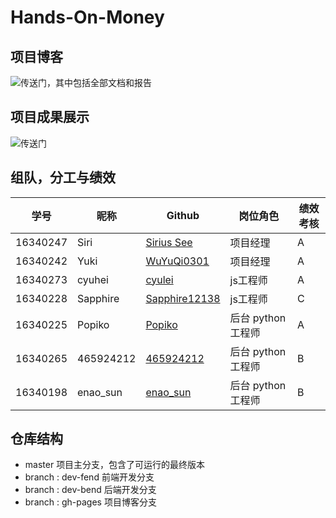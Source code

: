 # Hands-On-Money

## 项目博客

![传送门](https://2019-system-analysis-team.github.io/Hands-On-Money/)，其中包括全部文档和报告

## 项目成果展示

![传送门](https://2019-system-analysis-team.github.io/Hands-On-Money/01-01-demo-pre)


## 组队，分工与绩效


| 学号 | 昵称 | Github | 岗位角色 | 绩效考核 |
| ---- | ---- | ------ | -------- | -------- |
| 16340247 | Siri      | [Sirius See](https://github.com/Siriussee)        | 项目经理           | A        |
| 16340242 | Yuki      | [WuYuQi0301](https://github.com/WuYuQi0301)       | 项目经理           | A          |
| 16340273 | cyuhei    | [cyulei](https://github.com/cyulei)               | js工程师           | A          |
| 16340228 | Sapphire  | [Sapphire12138](https://github.com/Sapphire12138) | js工程师           | C          |
| 16340225 | Popiko    | [Popiko](https://github.com/Popiko)               | 后台 python 工程师 | A |
| 16340265 | 465924212 | [465924212](https://github.com/465924212)         | 后台 python 工程师 | B |
| 16340198 | enao_sun  | [enao_sun](https://github.com/enaosun)            | 后台 python 工程师 | B |


## 仓库结构
* master 项目主分支，包含了可运行的最终版本
* branch : dev-fend 前端开发分支
* branch : dev-bend 后端开发分支
* branch : gh-pages 项目博客分支
